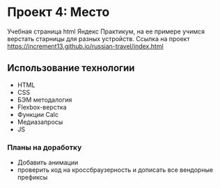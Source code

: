 # Проект 4: Место

Учебная страница html Яндекс Практикум, на ее примере учимся верстать старницы для разных устройств.
Ссылка на проект https://increment13.github.io/russian-travel/index.html
## Использование технологии

* HTML
* CSS
* БЭМ методалогия
* Flexbox-верстка
* Функции Calc
* Медиазапросы
* JS

### Планы на доработку

* Добавить анимации
* проверить код на кроссбраузерность и дописать все вендорные префиксы


